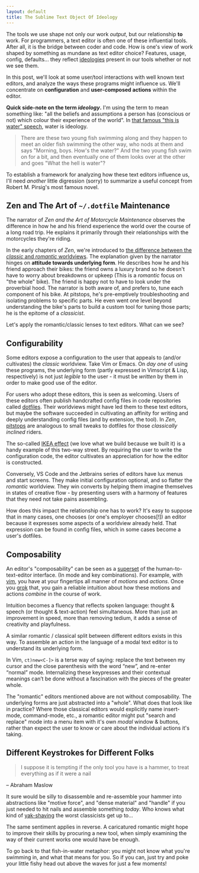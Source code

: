 ```yaml
---
layout: default
title: The Sublime Text Object Of Ideology
---
```


The tools we use shape not only our work *output*, but our relationship **to** work. For programmers, a text editor is often one of these influential tools. After all, it is the bridge between coder and code. How is one's view of work shaped by something as mundane as text editor choice? Features, usage, config, defaults... they reflect [ideologies][zizek-trash] present in our tools whether or not we see them.

In this post, we'll look at some user/tool interactions with well known text editors, and analyze the ways these programs might influence us. We'll concentrate on **configuration** and **user-composed actions** within the editor.

<!-- * Where you buy your editor from (and indeed - if you *can* buy it!) -->

__Quick side-note on the term *ideology*.__ I'm using the term to mean something like: "all the beliefs and assumptions a person has (conscious or not) which colour their experience of the world". In [that famous "this is water" speech][dfw], water is ideology.

> There are these two young fish swimming along and they happen to meet an older fish swimming the other way, who nods at them and says "Morning, boys. How's the water?" And the two young fish swim on for a bit, and then eventually one of them looks over at the other and goes "What the hell is water"?

To establish a framework for analyzing how these text editors influence us, I'll need *another* little digression (sorry) to summarize a useful concept from Robert M. Pirsig's most famous novel.

## Zen and The Art of `~/.dotfile` Maintenance

The narrator of *Zen and the Art of Motorcycle Maintenance* observes the difference in how he and his friend experience the world over the course of a long road trip. He explains it primarily through their relationships with the motorcycles they're riding.

In the early chapters of *Zen*, we're introduced to [the difference between the *classic* and *romantic* worldviews][zen]. The explanation given by the narrator hinges on **attitude towards underlying form**. He describes how he and his friend approach their bikes: the friend owns a luxury brand so he doesn't have to worry about breakdowns or upkeep (This is a *romantic* focus on "the whole" bike). The friend is happy not to have to look under the proverbial hood. The narrator is both aware of, and prefers to, tune each component of his bike. At pitstops, he's pre-emptively troubleshooting and isolating problems to specific parts. He even went one level beyond understanding the bike's parts to build a custom tool for tuning those parts; he is the epitome of a *classicist*.

Let's apply the romantic/classic lenses to text editors. What can we see?

## Configurability

Some editors expose a configuration to the user that appeals to (and/or cultivates) the *classic* worldview. Take Vim or Emacs. On *day one* of using these programs, the underlying form (partly expressed in Vimscript & Lisp, respectively) is not just *legible* to the user - it must be *written* by them in order to make good use of the editor. 

For users who adopt these editors, this is seen as welcoming. Users of these editors often publish handcrafted config files in code repositories called [dotfiles][dotfiles]. Their worldviews might have led them to these text editors, but maybe the software succeeded in cultivating an affinity for writing and deeply understanding config files (and by extension, the tool). In *Zen*, [pitstops][sharpen-knife] are analogous to small tweaks to dotfiles for those *classically inclined* riders.

The so-called [IKEA effect][ikea-effect] (we love what we build because we built it) is a handy example of this two-way street. By requiring the user to write the configuration code, the editor cultivates an appreciation for how the editor is constructed.

Conversely, VS Code and the Jetbrains series of editors have lux menus and start screens. They make initial configuration optional, and so flatter the *romantic* worldview. They win converts by helping them imagine themselves in states of creative flow - by presenting users with a harmony of features that they need not take pains assembling. 

How does this impact the relationship one has to work? It's easy to suppose that in many cases, one chooses (or one's employer chooses[!]) an editor because it expresses some aspects of a worldview already held. That expression can be found in config files, which in some cases become a user's dotfiles. 

<!-- (It might also be located somewhere in the `LICENSE.md` file. :p) --> 


## Composability

An editor's "composability" can be seen as a [superset][superset] of the human-to-text-editor interface. (In mode and key combinations). For example, with [vim][vim], you have at your fingertips all manner of *motions* and *actions*. Once you [grok][grok-vim] that, you gain a reliable intuition about how these motions and actions *combine* in the course of work.

Intuition becomes a fluency that reflects spoken language: thought & speech (or thought & text-action) feel simultaneous. More than just an improvement in speed, more than removing tedium, it adds a sense of creativity and playfulness.

A similar romantic / classical split between different editors exists in this way. To assemble an action in the language of a modal text editor is to understand its underlying form. 

In Vim, `ct)new<C-]>` is a terse way of saying: replace the text between my cursor and the close parenthesis with the word “new”, and re-enter “normal” mode. Internalizing these keypresses and their contextual meanings can’t be done without a fascination with the pieces of the greater whole.

The "romantic" editors mentioned above are not without composability. The underlying forms are just abstracted into a "whole". What does that look like in practice? Where those classical editors would explicitly name insert-mode, command-mode, etc., a romantic editor might put "search and replace" mode into a menu item with it's own *modal* window & buttons, rather than expect the user to know or care about the individual actions it's taking.

## Different Keystrokes for Different Folks

> I suppose it is tempting if the only tool you have is a hammer, to treat everything as if it were a nail

– Abraham Maslow

It sure would be silly to disassemble and re-assemble your hammer into abstractions like "motive force", and "dense material" and "handle" if you just needed to hit nails and assemble something *today*. Who knows what kind of [yak-shaving][yak] the worst classicists get up to...

The same sentiment applies in reverse. A caricatured romantic might hope to improve their skills by procuring a new tool, when simply examining the way of their current works one would have be enough.

To go back to that fish-in-water metaphor: you might not know what you're swimming in, and what that means for you. So if you can, just try and poke your little fishy head out above the waves for just a few moments!


[yak]: http://www.catb.org/~esr/jargon/html/Y/yak-shaving.html
[free-vs-open]: http://www.gnu.org/philosophy/open-source-misses-the-point.html
[cooking-as-a-service]: https://danco.substack.com/p/cooking-as-a-service
[vernacular]: http://preservenet.com/theory/Illich/Vernacular.html
[vim]: https://www.vim.org
[grok-vim]: https://stackoverflow.com/questions/1218390/what-is-your-most-productive-shortcut-with-vim/1220118#1220118
[felsenstein]: https://en.wikipedia.org/wiki/Lee_Felsenstein
[zizek-trash]: https://www.youtube.com/watch?v=TVwKjGbz60k
[dfw]: https://fs.blog/2012/04/david-foster-wallace-this-is-water/
[zen]: http://morethaneyecandy.nl/two-ways-of-looking-at-the-world-classic-vs-romantic-understanding/
[dotfiles]: https://dotfiles.github.io/
[sharpen-knife]: https://www.kieranbamforth.me/blog/one-thousand-dotfile-commits.html
[ikea-effect]: https://onlinelibrary.wiley.com/doi/abs/10.1016/j.jcps.2011.08.002
[superset]: https://en.wikipedia.org/wiki/Superset